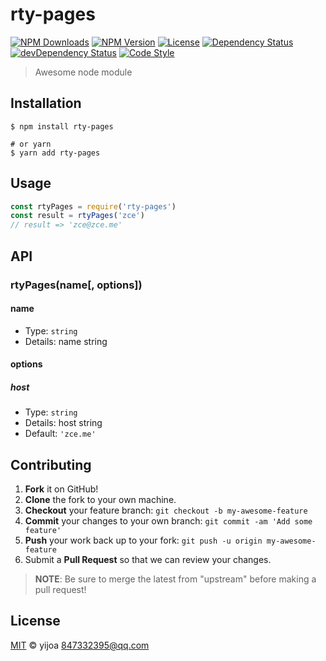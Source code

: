 # rty-pages

[![NPM Downloads][downloads-image]][downloads-url]
[![NPM Version][version-image]][version-url]
[![License][license-image]][license-url]
[![Dependency Status][dependency-image]][dependency-url]
[![devDependency Status][devdependency-image]][devdependency-url]
[![Code Style][style-image]][style-url]

> Awesome node module

## Installation

```shell
$ npm install rty-pages

# or yarn
$ yarn add rty-pages
```

## Usage

<!-- TODO: Introduction of API use -->

```javascript
const rtyPages = require('rty-pages')
const result = rtyPages('zce')
// result => 'zce@zce.me'
```

## API

<!-- TODO: Introduction of API -->

### rtyPages(name[, options])

#### name

- Type: `string`
- Details: name string

#### options

##### host

- Type: `string`
- Details: host string
- Default: `'zce.me'`

## Contributing

1. **Fork** it on GitHub!
2. **Clone** the fork to your own machine.
3. **Checkout** your feature branch: `git checkout -b my-awesome-feature`
4. **Commit** your changes to your own branch: `git commit -am 'Add some feature'`
5. **Push** your work back up to your fork: `git push -u origin my-awesome-feature`
6. Submit a **Pull Request** so that we can review your changes.

> **NOTE**: Be sure to merge the latest from "upstream" before making a pull request!

## License

[MIT](LICENSE) &copy; yijoa <847332395@qq.com>



[downloads-image]: https://img.shields.io/npm/dm/rty-pages.svg
[downloads-url]: https://npmjs.org/package/rty-pages
[version-image]: https://img.shields.io/npm/v/rty-pages.svg
[version-url]: https://npmjs.org/package/rty-pages
[license-image]: https://img.shields.io/github/license/rtyhn/rty-pages.svg
[license-url]: https://github.com/rtyhn/rty-pages/blob/master/LICENSE
[dependency-image]: https://img.shields.io/david/rtyhn/rty-pages.svg
[dependency-url]: https://david-dm.org/rtyhn/rty-pages
[devdependency-image]: https://img.shields.io/david/dev/rtyhn/rty-pages.svg
[devdependency-url]: https://david-dm.org/rtyhn/rty-pages?type=dev
[style-image]: https://img.shields.io/badge/code_style-standard-brightgreen.svg
[style-url]: https://standardjs.com
